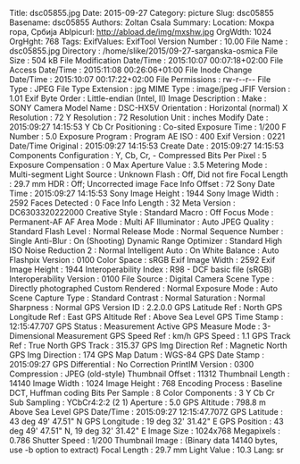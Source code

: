 Title: dsc05855.jpg
Date: 2015-09-27
Category: picture
Slug: dsc05855
Basename: dsc05855
Authors: Zoltan Csala
Summary:
Location: Мокра гора, Србија
Ablpicurl: http://abload.de/img/mxshw.jpg
OrgWdth: 1024
OrgHght: 768
Tags:
ExifValues: ExifTool Version Number : 10.00
            File Name : dsc05855.jpg
            Directory : /home/slike/2015/09-27-sarganska-osmica
            File Size : 504 kB
            File Modification Date/Time : 2015:10:07 00:07:18+02:00
            File Access Date/Time : 2015:11:08 00:26:06+01:00
            File Inode Change Date/Time : 2015:10:07 00:17:22+02:00
            File Permissions : rw-r--r--
            File Type : JPEG
            File Type Extension : jpg
            MIME Type : image/jpeg
            JFIF Version : 1.01
            Exif Byte Order : Little-endian (Intel, II)
            Image Description :
            Make : SONY
            Camera Model Name : DSC-HX5V
            Orientation : Horizontal (normal)
            X Resolution : 72
            Y Resolution : 72
            Resolution Unit : inches
            Modify Date : 2015:09:27 14:15:53
            Y Cb Cr Positioning : Co-sited
            Exposure Time : 1/200
            F Number : 5.0
            Exposure Program : Program AE
            ISO : 400
            Exif Version : 0221
            Date/Time Original : 2015:09:27 14:15:53
            Create Date : 2015:09:27 14:15:53
            Components Configuration : Y, Cb, Cr, -
            Compressed Bits Per Pixel : 5
            Exposure Compensation : 0
            Max Aperture Value : 3.5
            Metering Mode : Multi-segment
            Light Source : Unknown
            Flash : Off, Did not fire
            Focal Length : 29.7 mm
            HDR : Off; Uncorrected image
            Face Info Offset : 72
            Sony Date Time : 2015:09:27 14:15:53
            Sony Image Height : 1944
            Sony Image Width : 2592
            Faces Detected : 0
            Face Info Length : 32
            Meta Version : DC6303320222000
            Creative Style : Standard
            Macro : Off
            Focus Mode : Permanent-AF
            AF Area Mode : Multi
            AF Illuminator : Auto
            JPEG Quality : Standard
            Flash Level : Normal
            Release Mode : Normal
            Sequence Number : Single
            Anti-Blur : On (Shooting)
            Dynamic Range Optimizer : Standard
            High ISO Noise Reduction 2 : Normal
            Intelligent Auto : On
            White Balance : Auto
            Flashpix Version : 0100
            Color Space : sRGB
            Exif Image Width : 2592
            Exif Image Height : 1944
            Interoperability Index : R98 - DCF basic file (sRGB)
            Interoperability Version : 0100
            File Source : Digital Camera
            Scene Type : Directly photographed
            Custom Rendered : Normal
            Exposure Mode : Auto
            Scene Capture Type : Standard
            Contrast : Normal
            Saturation : Normal
            Sharpness : Normal
            GPS Version ID : 2.2.0.0
            GPS Latitude Ref : North
            GPS Longitude Ref : East
            GPS Altitude Ref : Above Sea Level
            GPS Time Stamp : 12:15:47.707
            GPS Status : Measurement Active
            GPS Measure Mode : 3-Dimensional Measurement
            GPS Speed Ref : km/h
            GPS Speed : 1.1
            GPS Track Ref : True North
            GPS Track : 315.37
            GPS Img Direction Ref : Magnetic North
            GPS Img Direction : 174
            GPS Map Datum : WGS-84
            GPS Date Stamp : 2015:09:27
            GPS Differential : No Correction
            PrintIM Version : 0300
            Compression : JPEG (old-style)
            Thumbnail Offset : 11312
            Thumbnail Length : 14140
            Image Width : 1024
            Image Height : 768
            Encoding Process : Baseline DCT, Huffman coding
            Bits Per Sample : 8
            Color Components : 3
            Y Cb Cr Sub Sampling : YCbCr4:2:2 (2 1)
            Aperture : 5.0
            GPS Altitude : 798.8 m Above Sea Level
            GPS Date/Time : 2015:09:27 12:15:47.707Z
            GPS Latitude : 43 deg 49' 47.51" N
            GPS Longitude : 19 deg 32' 31.42" E
            GPS Position : 43 deg 49' 47.51" N, 19 deg 32' 31.42" E
            Image Size : 1024x768
            Megapixels : 0.786
            Shutter Speed : 1/200
            Thumbnail Image : (Binary data 14140 bytes, use -b option to extract)
            Focal Length : 29.7 mm
            Light Value : 10.3
Lang: sr

